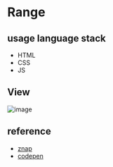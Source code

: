# Range
## usage language stack
 * HTML
 * CSS
 * JS

## View
![image](https://user-images.githubusercontent.com/32761501/184540106-67db3a38-cdfa-4ff4-b4c5-ce278a02b7be.png)

## reference
 * [znap](https://znap.link/getbitcode)
 * [codepen](https://codepen.io/lavary/pen/OJbQPXe)
